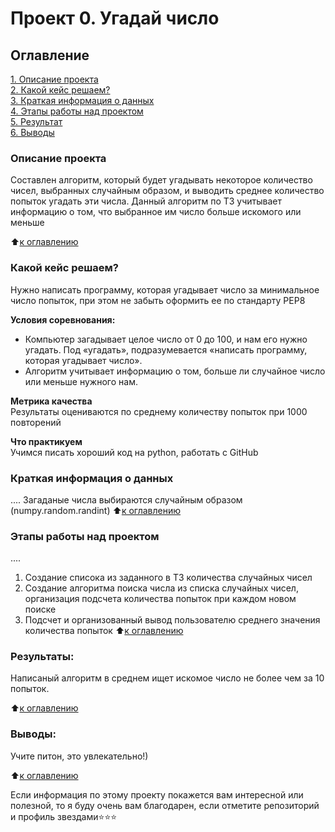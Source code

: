 # Проект 0. Угадай число

## Оглавление  
[1. Описание проекта](.README.md#Описание-проекта)  
[2. Какой кейс решаем?](.README.md#Какой-кейс-решаем)  
[3. Краткая информация о данных](.README.md#Краткая-информация-о-данных)  
[4. Этапы работы над проектом](.README.md#Этапы-работы-над-проектом)  
[5. Результат](.README.md#Результат)    
[6. Выводы](.README.md#Выводы) 

### Описание проекта    
Составлен алгоритм, который будет угадывать некоторое количество чисел, выбранных случайным образом, и выводить среднее количество попыток угадать эти числа. 
Данный алгоритм по ТЗ учитывает информацию о том, что выбранное им число больше искомого или меньше

:arrow_up:[к оглавлению](_)


### Какой кейс решаем?    
Нужно написать программу, которая угадывает число за минимальное число попыток, при этом не забыть оформить ее по стандарту PEP8

**Условия соревнования:**  
- Компьютер загадывает целое число от 0 до 100, и нам его нужно угадать. Под «угадать», подразумевается «написать программу, которая угадывает число».
- Алгоритм учитывает информацию о том, больше ли случайное число или меньше нужного нам.

**Метрика качества**     
Результаты оцениваются по среднему количеству попыток при 1000 повторений

**Что практикуем**     
Учимся писать хороший код на python, работать с GitHub


### Краткая информация о данных
....
Загаданые числа выбираются случайным образом (numpy.random.randint)
:arrow_up:[к оглавлению](.README.md#Оглавление)


### Этапы работы над проектом  
....
1. Создание списока из заданного в ТЗ количества случайных чисел
2. Создание алгоритма поиска числа из списка случайных чисел, организация подсчета количества попыток при каждом новом поиске
3. Подсчет и организованный вывод пользователю среднего значения количества попыток
:arrow_up:[к оглавлению](.README.md#Оглавление)


### Результаты:  
Написаный алгоритм в среднем ищет искомое число не более чем за 10 попыток.

:arrow_up:[к оглавлению](.README.md#Оглавление)


### Выводы:  
Учите питон, это увлекательно!)

:arrow_up:[к оглавлению](.README.md#Оглавление)


Если информация по этому проекту покажется вам интересной или полезной, то я буду очень вам благодарен, если отметите репозиторий и профиль звездами⭐️⭐️⭐️